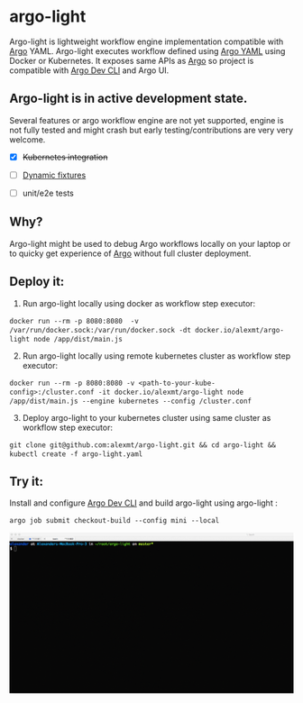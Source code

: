 # argo-light

Argo-light is lightweight workflow engine implementation compatible with [Argo](https://github.com/argoproj/argo) YAML. Argo-light executes workflow defined using [Argo YAML](https://argoproj.github.io/argo-site/docs/yaml/dsl_reference_intro.html) using Docker or Kubernetes. It exposes same APIs as [Argo](https://github.com/argoproj/argo) so project is
compatible with [Argo Dev CLI](https://argoproj.github.io/argo-site/docs/dev-cli-reference.html) and Argo UI.

## Argo-light is in active development state.

Several features or argo workflow engine are not yet supported, engine is not fully tested and might crash but early testing/contributions are very very welcome.

- [x] ~~Kubernetes integration~~
- [ ] [Dynamic fixtures](https://argoproj.github.io/argo-site/docs/yaml/fixture_template.html)
- [ ] unit/e2e tests


## Why?

Argo-light might be used to debug Argo workflows locally on your laptop or to quicky get experience of [Argo](https://github.com/argoproj/argo) without full cluster deployment.

## Deploy it:

1. Run argo-light locally using docker as workflow step executor:

```
docker run --rm -p 8080:8080  -v /var/run/docker.sock:/var/run/docker.sock -dt docker.io/alexmt/argo-light node /app/dist/main.js
```

2. Run argo-light locally using remote kubernetes cluster as workflow step executor:

```
docker run --rm -p 8080:8080 -v <path-to-your-kube-config>:/cluster.conf -it docker.io/alexmt/argo-light node /app/dist/main.js --engine kubernetes --config /cluster.conf
```

3. Deploy argo-light to your kubernetes cluster using same cluster as workflow step executor:

```
git clone git@github.com:alexmt/argo-light.git && cd argo-light && kubectl create -f argo-light.yaml
```

## Try it:

Install and configure [Argo Dev CLI](https://argoproj.github.io/argo-site/docs/dev-cli-reference.html) and build argo-light using argo-light :

```
argo job submit checkout-build --config mini --local
```

![alt text](./demo.gif "Logo Title Text 1")
